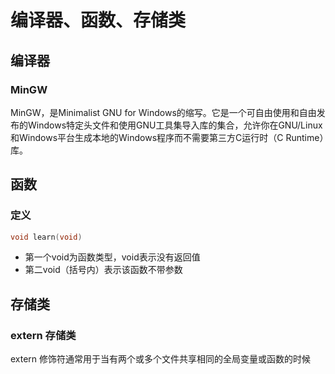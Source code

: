 # 编译器、函数、存储类
## 编译器
### MinGW
MinGW，是Minimalist GNU for Windows的缩写。它是一个可自由使用和自由发布的Windows特定头文件和使用GNU工具集导入库的集合，允许你在GNU/Linux和Windows平台生成本地的Windows程序而不需要第三方C运行时（C Runtime）库。  

## 函数

### 定义

```c
void learn(void) 
```

- 第一个void为函数类型，void表示没有返回值
- 第二void（括号内）表示该函数不带参数



## 存储类

### extern 存储类

extern 修饰符通常用于当有两个或多个文件共享相同的全局变量或函数的时候



